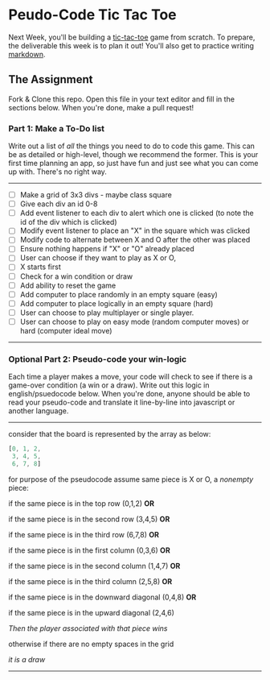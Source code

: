 # Peudo-Code Tic Tac Toe

Next Week, you'll be building a [tic-tac-toe](https://en.wikipedia.org/wiki/Tic-tac-toe) game from scratch. To prepare, the deliverable this week is to plan it out! You'll also get to practice writing [markdown](https://guides.github.com/features/mastering-markdown/).

## The Assignment

Fork & Clone this repo. Open this file in your text editor and fill in the sections below. When you're done, make a pull request!

### Part 1: Make a To-Do list

Write out a list of *all* the things you need to do to code this game. This can be as detailed or high-level, though we recommend the former. This is your first time planning an app, so just have fun and just see what you can come up with. There's no right way.

---

- [ ] Make a grid of 3x3 divs - maybe class square
- [ ] Give each div an id 0-8
- [ ] Add event listener to each div to alert which one is clicked (to note the id of the div which is clicked)
- [ ] Modify event listener to place an "X" in the square which was clicked
- [ ] Modify code to alternate between X and O after the other was placed
- [ ] Ensure nothing happens if "X" or "O" already placed
- [ ] User can choose if they want to play as X or O,
- [ ] X starts first
- [ ] Check for a win condition or draw
- [ ] Add ability to reset the game
- [ ] Add computer to place randomly in an empty square (easy)
- [ ] Add computer to place logically in an empty square (hard)
- [ ] User can choose to play multiplayer or single player.
- [ ] User can choose to play on easy mode (random computer moves) or hard (computer ideal move)
---

### Optional Part 2: Pseudo-code your win-logic

Each time a player makes a move, your code will check to see if there is a game-over condition (a win or a draw). Write out this logic in english/psuedocode below. When you're done, anyone should be able to read your pseudo-code and translate it line-by-line into javascript or another language.

---



consider that the board is represented by the array as below:

```js
[0, 1, 2,
 3, 4, 5,
 6, 7, 8]
 ```

 for purpose of the pseudocode assume same piece is X or O, a *nonempty* piece:

if the same piece is in the top row (0,1,2) **OR**

if the same piece is in the second row (3,4,5) **OR**

if the same piece is in the third row (6,7,8) **OR**

if the same piece is in the first column (0,3,6) **OR**

if the same piece is in the second column (1,4,7) **OR**

if the same piece is in the third column (2,5,8) **OR**

if the same piece is in the downward diagonal (0,4,8) **OR**

if the same piece is in the upward diagonal (2,4,6)

  *Then the player associated with that piece wins*

otherwise if there are no empty spaces in the grid

*it is a draw*

---
